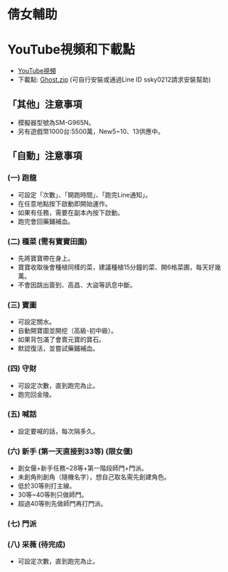 # 倩女輔助
# YouTube視頻和下載點
- [YouTube視頻](https://youtu.be/s16lZm9mT8o?si=QiBDtaG_TwKeELUd)
- 下載點: [Ghost.zip](https://chtineer.com/GameSupport/Ghost.zip) (可自行安裝或通過Line ID ssky0212請求安裝幫助)

## 「其他」注意事項
- 模擬器型號為SM-G965N。
- 另有遊戲幣1000台:5500萬，New5~10、13供應中。

## 「自動」注意事項
### (一) 跑龍
- 可設定「次數」、「開跑時間」、「跑完Line通知」。
- 在任意地點按下啟動即開始運作。
- 如果有任務，需要在副本內按下啟動。
- 跑完會回藥鋪補血。

### (二) 種菜 (需有寶寶田園)
- 先將寶寶帶在身上。
- 寶寶收取後會種植同樣的菜，建議種植15分鐘的菜、開6格菜圃，每天好幾萬。
- 不會因跳出簽到、高昌、大盜等訊息中斷。

### (三) 寶圖
- 可設定關水。
- 自動開寶圖並開挖（高級-初中級）。
- 如果背包滿了會賣元寶的寶石。
- 默認復活，並嘗試藥鋪補血。

### (四) 守財
- 可設定次數，直到跑完為止。
- 跑完回金陵。

### (五) 喊話
- 設定要喊的話，每次隔多久。

### (六) 新手 (第一天直接到33等) (限女偃)
- 創女偃+新手任務~28等+第一階段師門+門派。
- 未創角則創角（隨機名字），想自己取名需先創建角色。
- 低於30等則打主線。
- 30等~40等則只做師門。
- 超過40等則先做師門再打門派。

### (七) 門派

### (八) 采薇 (待完成)
- 可設定次數，直到跑完為止。
